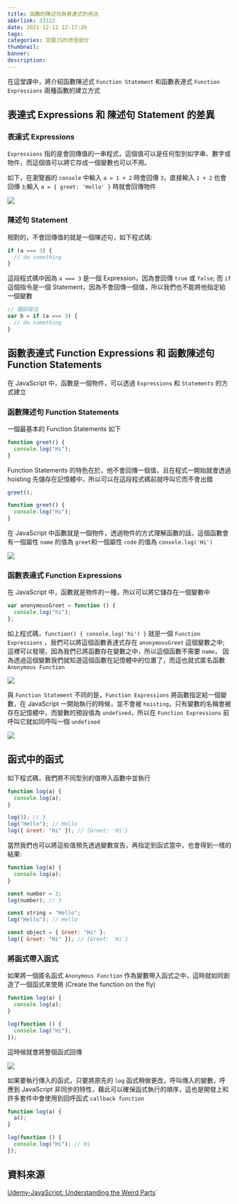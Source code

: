 ```yaml
---
title: 函數的陳述句與表達式的用法
abbrlink: 33122
date: 2021-12-12 12:17:26
tags:
categories: 克服JS的奇怪部分
thumbnail:
banner:
description:
---
```


<!-- @format --> 

在這堂課中，將介紹函數陳述式 `Function Statement` 和函數表達式 `Function Expressions` 兩種函數的建立方式

<!-- more -->

## 表達式 Expressions 和 陳述句 Statement 的差異

### 表達式 Expressions

`Expressions` 指的是會回傳值的一串程式，這個值可以是任何型別如字串、數字或物件，而這個值可以將它存成一個變數也可以不用。

如下，在瀏覽器的 `console` 中輸入 `a = 1 + 2` 時會回傳 `3`，直接輸入 `1 + 2` 也會回傳 `3`;輸入 `a = { greet: 'Hello' }` 時就會回傳物件

![](Expressions.PNG)

### 陳述句 Statement

相對的，不會回傳值的就是一個陳述句，如下程式碼:

```js
if (a === 3) {
  // do something
}
```

這段程式碼中因為 `a === 3` 是一個 Expression，因為會回傳 `true` 或 `false`; 而 `if` 這個指令是一個 Statement，因為不會回傳一個值，所以我們也不能將他指定給一個變數

```js
// 錯誤寫法
var b = if (a === 3) {
  // do something
}
```

## 函數表達式 Function Expressions 和 函數陳述句 Function Statements

在 JavaScript 中，函數是一個物件，可以透過 `Expressions` 和 `Statements` 的方式建立

### 函數陳述句 Function Statements

一個最基本的 Function Statements 如下

```js
function greet() {
  console.log("Hi");
}
```

Function Statements 的特色在於，他不會回傳一個值，且在程式一開始就會透過 hoisting 先儲存在記憶體中，所以可以在這段程式碼前就呼叫它而不會出錯

```js
greet();

function greet() {
  console.log("Hi");
}
```

在 JavaScript 中函數就是一個物件，透過物件的方式理解函數的話，這個函數會有一個屬性 `name` 的值為 `greet`和一個屬性 `code` 的值為 `console.log('Hi')`

![](Function-Statements.PNG)

### 函數表達式 Function Expressions

在 JavaScript 中，函數就是物件的一種，所以可以將它儲存在一個變數中

```js
var anonymousGreet = function () {
  console.log("hi");
};
```

如上程式碼，`function() { console.log('hi') }` 就是一個 `Function Expressions` ，我們可以將這個函數表達式存在 `anonymousGreet` 這個變數之中; 這裡可以發現，因為我們已將函數存在變數之中，所以這個函數不需要 `name`， 因為透過這個變數我們就知道這個函數在記憶體中的位置了，而這也就式匿名函數 `Anonymous Function `

![](Function-Expression.PNG)

與 `Function Statement` 不同的是，`Function Expressions` 將函數指定給一個變數，在 JavaScript 一開始執行的時候，並不會被 `hoisting`，只有變數的名稱會被存在記憶體中，而變數的預設值為 `undefined`，所以在 `Function Expressions` 前呼叫它就如同呼叫一個 `undefined`

![](Function-Expressions-Invoked.PNG)

## 函式中的函式

如下程式碼，我們將不同型別的值帶入函數中並執行

```js
function log(a) {
  console.log(a);
}

log(3); // 3
log("Hello"); // Hello
log({ Greet: "Hi" }); // {Greet: 'Hi'}
```

當然我們也可以將這些值預先透過變數宣告，再指定到函式當中，也會得到一樣的結果:

```js
function log(a) {
  console.log(a);
}

const number = 3;
log(number); // 3

const string = "Hello";
log("Hello"); // Hello

const object = { Greet: "Hi" };
log({ Greet: "Hi" }); // {Greet: 'Hi'}
```

### 將函式帶入函式

如果將一個匿名函式 `Anonymous Function` 作為變數帶入函式之中，這時就如同創造了一個函式來使用 (Create the function on the fly)

```js
function log(a) {
  console.log(a);
}

log(function () {
  console.log("Hi");
});
```

這時候就會將整個函式回傳

![](Function-in-Function.PNG)

如果要執行傳入的函式，只要將原先的 `log` 函式稍做更改，呼叫傳入的變數，呼應到 JavaScript 非同步的特性，藉此可以確保函式執行的順序，這也是開發上和許多套件中會使用到回呼函式 `callback function`

```js
function log(a) {
  a();
}

log(function () {
  console.log("Hi"); // Hi
});
```

## 資料來源

[Udemy-JavaScript: Understanding the Weird Parts](https://www.udemy.com/course/understand-javascript/)`
